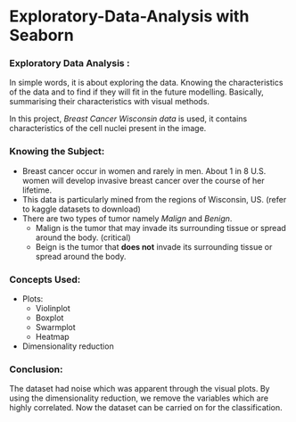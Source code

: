 # Exploratory-Data-Analysis with Seaborn

### Exploratory Data Analysis : 
In simple words, it is about exploring the data. Knowing the characteristics of the data and to find if they will fit in the future modelling.
Basically, summarising their characteristics with visual methods.

In this project, *Breast Cancer Wisconsin data* is used, it contains characteristics of the cell nuclei present in the image.

### **Knowing the Subject:**
- Breast cancer occur in women and rarely in men. About 1 in 8 U.S. women will develop invasive breast cancer over the course of her lifetime.
- This data is particularly mined from the regions of Wisconsin, US. (refer to kaggle datasets to download)
- There are two types of tumor namely *Malign* and *Benign*.
  * Malign is the tumor that may invade its surrounding tissue or spread around the body. (critical)
  * Beign is the tumor that **does not** invade its surrounding tissue or spread around the body.
  
### Concepts Used:
- Plots:
  * Violinplot
  * Boxplot
  * Swarmplot
  * Heatmap
- Dimensionality reduction


### Conclusion:
The dataset had noise which was apparent through the visual plots. By using the dimensionality reduction, we remove the variables which are highly correlated. Now the dataset can be carried on for the classification.

